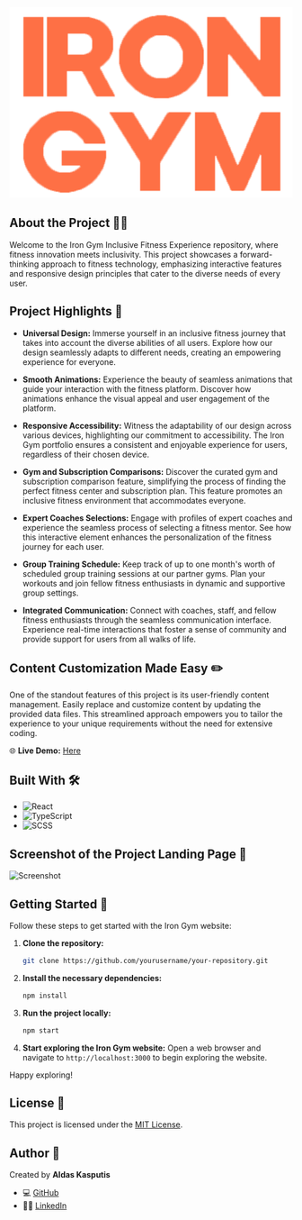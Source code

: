 <div align="center">
    <img src="public/logo.png" alt="Logo">
</div>

## About the Project 🏋️‍♂️

Welcome to the Iron Gym Inclusive Fitness Experience repository, where fitness innovation meets inclusivity. This project showcases a forward-thinking approach to fitness technology, emphasizing interactive features and responsive design principles that cater to the diverse needs of every user.

## Project Highlights 🌟

- **Universal Design:** Immerse yourself in an inclusive fitness journey that takes into account the diverse abilities of all users. Explore how our design seamlessly adapts to different needs, creating an empowering experience for everyone.

- **Smooth Animations:** Experience the beauty of seamless animations that guide your interaction with the fitness platform. Discover how animations enhance the visual appeal and user engagement of the platform.

- **Responsive Accessibility:** Witness the adaptability of our design across various devices, highlighting our commitment to accessibility. The Iron Gym portfolio ensures a consistent and enjoyable experience for users, regardless of their chosen device.

- **Gym and Subscription Comparisons:** Discover the curated gym and subscription comparison feature, simplifying the process of finding the perfect fitness center and subscription plan. This feature promotes an inclusive fitness environment that accommodates everyone.

- **Expert Coaches Selections:** Engage with profiles of expert coaches and experience the seamless process of selecting a fitness mentor. See how this interactive element enhances the personalization of the fitness journey for each user.

- **Group Training Schedule:** Keep track of up to one month's worth of scheduled group training sessions at our partner gyms. Plan your workouts and join fellow fitness enthusiasts in dynamic and supportive group settings.

- **Integrated Communication:** Connect with coaches, staff, and fellow fitness enthusiasts through the seamless communication interface. Experience real-time interactions that foster a sense of community and provide support for users from all walks of life.

## Content Customization Made Easy ✏️

One of the standout features of this project is its user-friendly content management. Easily replace and customize content by updating the provided data files. This streamlined approach empowers you to tailor the experience to your unique requirements without the need for extensive coding.

🌐 **Live Demo:** [Here](https://gym-flax.vercel.app/)

## Built With 🛠️

- ![React](https://img.shields.io/badge/React-000000?style=flat-square&logo=react)
- ![TypeScript](https://img.shields.io/badge/TypeScript-007ACC?style=flat-square&logo=typescript)
- ![SCSS](https://img.shields.io/badge/SCSS-CC6699?style=flat-square&logo=sass)

## Screenshot of the Project Landing Page 📸

![Screenshot](public/landing.png)

## Getting Started 🚀

Follow these steps to get started with the Iron Gym website:

1. **Clone the repository:**
    ```sh
    git clone https://github.com/yourusername/your-repository.git
    ```

2. **Install the necessary dependencies:**
    ```sh
    npm install
    ```

3. **Run the project locally:**
    ```sh
    npm start
    ```

4. **Start exploring the Iron Gym website:**
   Open a web browser and navigate to `http://localhost:3000` to begin exploring the website.

Happy exploring!

## License 📜

This project is licensed under the [MIT License](https://opensource.org/licenses/MIT).

## Author 👤

Created by **Aldas Kasputis**
- 💻 [GitHub](https://github.com/aldask)
- 👨‍💼 [LinkedIn](https://www.linkedin.com/in/aldas-k-2ab99b1b4)
